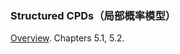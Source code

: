 
### Structured CPDs（局部概率模型）

[Overview](probabilistic_graphical_models/2.3.1-Repn-CPDs-overview.pdf). Chapters 5.1, 5.2.

